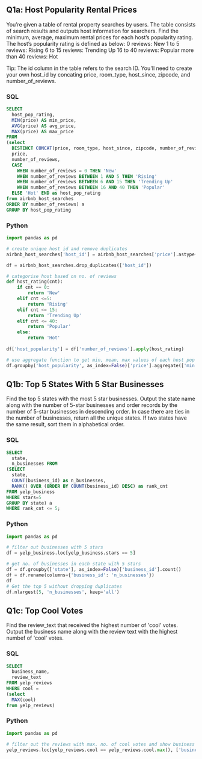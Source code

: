 ## Q1a: Host Popularity Rental Prices
You’re given a table of rental property searches by users. 
The table consists of search results and outputs host information for searchers. 
Find the minimum, average, maximum rental prices for each host’s popularity rating. The host’s popularity rating is defined as below:
0 reviews: New
1 to 5 reviews: Rising
6 to 15 reviews: Trending Up
16 to 40 reviews: Popular
more than 40 reviews: Hot

Tip: The id column in the table refers to the search ID. You'll need to create your own host_id by concating price, room_type, host_since, zipcode, and number_of_reviews.

### SQL
``` sql
SELECT
  host_pop_rating,
  MIN(price) AS min_price,
  AVG(price) AS avg_price,
  MAX(price) AS max_price
FROM
(select 
  DISTINCT CONCAT(price, room_type, host_since, zipcode, number_of_reviews) as host_id,
  price,
  number_of_reviews,
  CASE 
    WHEN number_of_reviews = 0 THEN 'New'
    WHEN number_of_reviews BETWEEN 1 AND 5 THEN 'Rising'
    WHEN number_of_reviews BETWEEN 6 AND 15 THEN 'Trending Up'
    WHEN number_of_reviews BETWEEN 16 AND 40 THEN 'Popular'
  ELSE 'Hot' END as host_pop_rating
from airbnb_host_searches
ORDER BY number_of_reviews) a
GROUP BY host_pop_rating
```

### Python
``` python
import pandas as pd

# create unique host id and remove duplicates
airbnb_host_searches['host_id'] = airbnb_host_searches['price'].astype(str) + airbnb_host_searches['zipcode'].astype(str) + airbnb_host_searches['room_type'] + airbnb_host_searches['host_since'].astype(str) + airbnb_host_searches['zipcode'].astype(str) + airbnb_host_searches['number_of_reviews'].astype(str)

df = airbnb_host_searches.drop_duplicates(['host_id'])

# categorise host based on no. of reviews
def host_rating(cnt):
    if cnt == 0:
        return 'New'
    elif cnt <=5:
        return 'Rising'
    elif cnt <= 15:
        return 'Trending Up'
    elif cnt <= 40:
        return 'Popular'
    else:
        return 'Hot'
        
df['host_popularity'] = df['number_of_reviews'].apply(host_rating)

# use aggregate function to get min, mean, max values of each host pop category
df.groupby('host_popularity', as_index=False)['price'].aggregate(['min', 'mean', 'max']).reset_index()
```
## Q1b: Top 5 States With 5 Star Businesses
Find the top 5 states with the most 5 star businesses. 
Output the state name along with the number of 5-star businesses and order records by the number of 5-star businesses in descending order. 
In case there are ties in the number of businesses, return all the unique states. If two states have the same result, sort them in alphabetical order.

### SQL
``` sql 
SELECT
  state,
  n_businesses FROM
(SELECT
  state,
  COUNT(business_id) as n_businesses,
  RANK() OVER (ORDER BY COUNT(business_id) DESC) as rank_cnt
FROM yelp_business
WHERE stars=5 
GROUP BY state) a
WHERE rank_cnt <= 5;
```

### Python
``` python
import pandas as pd

# filter out businesses with 5 stars
df = yelp_business.loc[yelp_business.stars == 5]

# get no. of businesses in each state with 5 stars
df = df.groupby(['state'], as_index=False)['business_id'].count()
df = df.rename(columns={'business_id': 'n_businesses'})
df
# Get the top 5 without dropping duplicates
df.nlargest(5, 'n_businesses', keep='all')
```

## Q1c: Top Cool Votes
Find the review_text that received the highest number of  'cool' votes.
Output the business name along with the review text with the highest numbef of 'cool' votes.

### SQL
``` sql
SELECT
  business_name,
  review_text
FROM yelp_reviews
WHERE cool = 
(select
  MAX(cool)
from yelp_reviews)
```

### Python
``` python
import pandas as pd

# filter out the reviews with max. no. of cool votes and show business name and review text.
yelp_reviews.loc[yelp_reviews.cool == yelp_reviews.cool.max(), ['business_name', 'review_text']]
```
